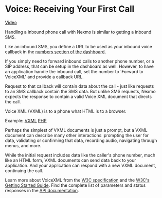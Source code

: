 # Voice: Receiving Your First Call

[Video](https://vimeo.com/102380947)

Handling a inbound phone call with Nexmo is similar to getting a inbound SMS. 

Like an inbound SMS, you define a URL to be used as your inbound voice callback in the [numbers section of the 
dashboard][1].

If you simply need to forward inbound calls to another phone number, or a SIP address, that can be setup in the 
dashboard as well. However, to have an application handle the inbound call, set the number to 'Forward to VoiceXML' 
and provide a callback URL.

Request to that callback will contain data about the call - just like requests to an SMS callback contain the SMS 
data. But unlike SMS requests, Nexmo expects the response to contain a valid Voice XML document that directs the call. 

Voice XML (VXML) is to a phone what HTML is to a browser. 

Example: [VXML](./vxml/simple.vxml) [PHP](./php/inbound.php)

Perhaps the simplest of VXML documents is just a prompt, but a VXML document can describe many other interactions: 
prompting the user for data, validating or confirming that data, recording audio, navigating through menus, and more.

While the initial request includes data like the caller's phone number, much like an HTML form, VXML documents can send 
data back to your application. And your application can respond with a new VXML document, continuing the call. 

Learn more about VoiceXML from the [W3C specification][2] and the [W3C's Getting Started Guide][3]. Find the complete
list of parameters and status responses in the [API documentation][4].

[1]: https://dashboard.nexmo.com/private/numbers
[2]: http://www.w3.org/TR/voicexml20/
[3]: http://www.w3.org/Voice/Guide/
[4]: https://docs.nexmo.com/index.php/voice-api/call